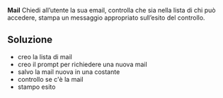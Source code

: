 
**Mail**
Chiedi all’utente la sua email,
controlla che sia nella lista di chi può accedere,
stampa un messaggio appropriato sull’esito del controllo.
## Soluzione
- creo la lista di mail
- creo il prompt per richiedere una nuova mail
- salvo la mail nuova in una costante
- controllo se c'è la mail
- stampo esito


